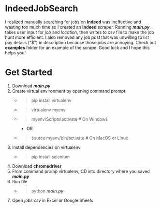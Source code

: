 # IndeedJobSearch

I realized manually searching for jobs on **Indeed** was ineffective and wasting too much time so I created an **Indeed** scraper. Running **_main.py_** takes user input for _job_ and _location_, then writes to csv file to make the job hunt more efficient. I also removed any job post that was unwilling to list pay details ("$") in description because those jobs are annoying. Check out **examples** folder for an example of the scrape. Good luck and I hope this helps you!

# Get Started

1. Download **_main.py_** 
2. Create virtual environment by opening command prompt:
   * >pip install virtualenv
   * >virtualenv myenv
   * >myenv\Scripts\activate  # On Windows
      * OR
    * >source myenv/bin/activate  # On MacOS or Linux
3. Install dependencies on virtualenv
    * >pip install selenium
4. Download **chromedriver**
5. From command promp virtualenv, CD into directory where you saved **_main.py_**
6. Run file
    * >python **_main.py_** 
7. Open _jobs.csv_ in Excel or Google Sheets


